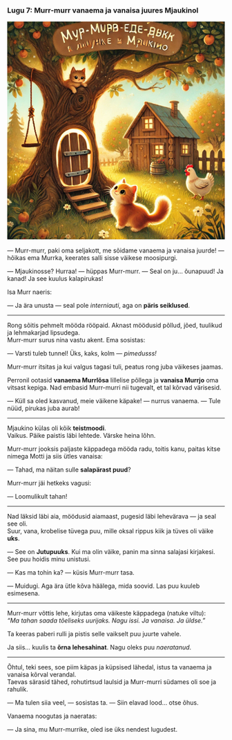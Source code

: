 ### **Lugu 7: Murr-murr vanaema ja vanaisa juures Mjaukinol**  

![story-7](../../_assets/img/story-7.webp)

— Murr-murr, paki oma seljakott, me sõidame vanaema ja vanaisa juurde! — hõikas ema Murrka, keerates salli sisse väikese moosipurgi.

— Mjaukinosse? Hurraa! — hüppas Murr-murr. — Seal on ju… õunapuud! Ja kanad! Ja see kuulus kalapirukas!

Isa Murr naeris:

— Ja ära unusta — seal pole *interniauti*, aga on **päris seiklused**.

---

Rong sõitis pehmelt mööda rööpaid. Aknast möödusid põllud, jõed, tuulikud ja lehmakarjad lipsudega.  
Murr-murr surus nina vastu akent. Ema sosistas:

— Varsti tuleb tunnel! Üks, kaks, kolm — *pimedusss!*

Murr-murr itsitas ja kui valgus tagasi tuli, peatus rong juba väikeses jaamas.

Perronil ootasid **vanaema Murrlõsa** lillelise põllega ja **vanaisa Murrjo** oma vitsast kepiga. Nad embasid Murr-murri nii tugevalt, et tal kõrvad värisesid.

— Küll sa oled kasvanud, meie väikene käpake! — nurrus vanaema. — Tule nüüd, pirukas juba aurab!

---

Mjaukino külas oli kõik **teistmoodi**.  
Vaikus. Päike paistis läbi lehtede. Värske heina lõhn.

Murr-murr jooksis paljaste käppadega mööda radu, toitis kanu, paitas kitse nimega Motti ja siis ütles vanaisa:

— Tahad, ma näitan sulle **salapärast puud**?

Murr-murr jäi hetkeks vagusi:

— Loomulikult tahan!

---

Nad läksid läbi aia, möödusid aiamaast, pugesid läbi lehevärava — ja seal see oli.  
Suur, vana, krobelise tüvega puu, mille oksal rippus kiik ja tüves oli väike **uks**.

— See on **Jutupuuks**. Kui ma olin väike, panin ma sinna salajasi kirjakesi. See puu hoidis minu unistusi.

— Kas ma tohin ka? — küsis Murr-murr tasa.

— Muidugi. Aga ära ütle kõva häälega, mida soovid. Las puu kuuleb esimesena.

---

Murr-murr võttis lehe, kirjutas oma väikeste käppadega (natuke viltu):  
*“Ma tahan saada tõeliseks uurijaks. Nagu issi. Ja vanaisa. Ja üldse.”*

Ta keeras paberi rulli ja pistis selle vaikselt puu juurte vahele.

Ja siis… kuulis ta **õrna lehesahinat**. Nagu oleks puu *naeratanud*.

---

Õhtul, teki sees, soe piim käpas ja küpsised lähedal, istus ta vanaema ja vanaisa kõrval verandal.  
Taevas särasid tähed, rohutirtsud laulsid ja Murr-murri südames oli soe ja rahulik.

— Ma tulen siia veel, — sosistas ta. — Siin elavad lood… otse õhus.

Vanaema noogutas ja naeratas:

— Ja sina, mu Murr-murrike, oled ise üks nendest lugudest.
